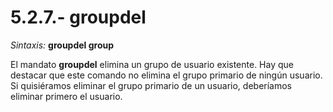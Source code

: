 # 5.2.7.- groupdel

*Sintaxis:* **groupdel group**

El mandato **groupdel** elimina un grupo de usuario existente. Hay que destacar que este comando no elimina el grupo primario de ningún usuario. Si quisiéramos eliminar el grupo primario de un usuario, deberíamos eliminar primero el usuario.
